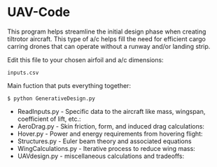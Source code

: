 # UAV-Code

This program helps streamline the initial design phase when creating tiltrotor aircraft. This type of a/c helps fill the need for efficient cargo carring drones that can operate without a runway and/or landing strip.

Edit this file to your chosen airfoil and a/c dimensions:
```
inputs.csv
```
Main fuction that puts everything together:
```
$ python GenerativeDesign.py
```

  - ReadInputs.py - Specific data to the aircraft like mass, wingspan, coefficient of lift, etc.:
  - AeroDrag.py - Skin friction, form, and induced drag calculations:
  - Hover.py - Power and energy requirements from hovering flight:
  - Structures.py - Euler beam theory and associated equations
  - WingCalculations.py - Iterative process to reduce wing mass:
  - UAVdesign.py - miscellaneous calculations and tradeoffs:
